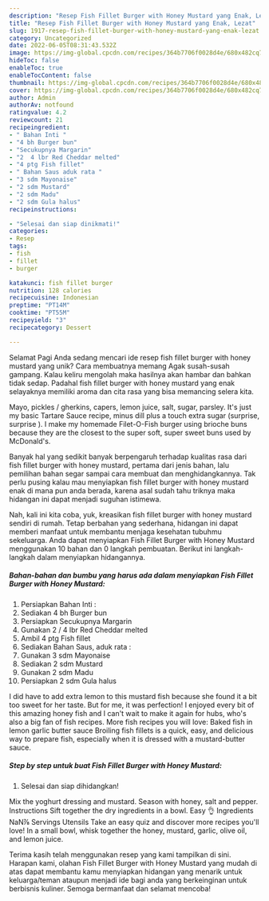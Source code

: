 ```yaml
---
description: "Resep Fish Fillet Burger with Honey Mustard yang Enak, Lezat"
title: "Resep Fish Fillet Burger with Honey Mustard yang Enak, Lezat"
slug: 1917-resep-fish-fillet-burger-with-honey-mustard-yang-enak-lezat
category: Uncategorized
date: 2022-06-05T08:31:43.532Z
image: https://img-global.cpcdn.com/recipes/364b7706f0028d4e/680x482cq70/fish-fillet-burger-with-honey-mustard-foto-resep-utama.jpg
hideToc: false
enableToc: true
enableTocContent: false
thumbnail: https://img-global.cpcdn.com/recipes/364b7706f0028d4e/680x482cq70/fish-fillet-burger-with-honey-mustard-foto-resep-utama.jpg
cover: https://img-global.cpcdn.com/recipes/364b7706f0028d4e/680x482cq70/fish-fillet-burger-with-honey-mustard-foto-resep-utama.jpg
author: Admin
authorAv: notfound
ratingvalue: 4.2
reviewcount: 21
recipeingredient:
- " Bahan Inti "
- "4 bh Burger bun"
- "Secukupnya Margarin"
- "2  4 lbr Red Cheddar melted"
- "4 ptg Fish fillet"
- " Bahan Saus aduk rata "
- "3 sdm Mayonaise"
- "2 sdm Mustard"
- "2 sdm Madu"
- "2 sdm Gula halus"
recipeinstructions:

- "Selesai dan siap dinikmati!"
categories:
- Resep
tags:
- fish
- fillet
- burger

katakunci: fish fillet burger 
nutrition: 128 calories
recipecuisine: Indonesian
preptime: "PT14M"
cooktime: "PT55M"
recipeyield: "3"
recipecategory: Dessert

---
```



Selamat Pagi Anda sedang mencari ide resep fish fillet burger with honey mustard yang unik? Cara membuatnya memang Agak susah-susah gampang. Kalau keliru mengolah maka hasilnya akan hambar dan bahkan tidak sedap. Padahal fish fillet burger with honey mustard yang enak selayaknya memiliki aroma dan cita rasa yang bisa memancing selera kita.


Mayo, pickles / gherkins, capers, lemon juice, salt, sugar, parsley. It&#39;s just my basic Tartare Sauce recipe, minus dill plus a touch extra sugar (surprise, surprise ). I make my homemade Filet-O-Fish burger using brioche buns because they are the closest to the super soft, super sweet buns used by McDonald&#39;s.

Banyak hal yang sedikit banyak berpengaruh terhadap kualitas rasa dari fish fillet burger with honey mustard, pertama dari jenis bahan, lalu pemilihan bahan segar sampai cara membuat dan menghidangkannya. Tak perlu pusing kalau mau menyiapkan fish fillet burger with honey mustard enak di mana pun anda berada, karena asal sudah tahu triknya maka hidangan ini dapat menjadi suguhan istimewa.


Nah, kali ini kita coba, yuk, kreasikan fish fillet burger with honey mustard sendiri di rumah. Tetap berbahan yang sederhana, hidangan ini dapat memberi manfaat untuk membantu menjaga kesehatan tubuhmu sekeluarga. Anda dapat menyiapkan Fish Fillet Burger with Honey Mustard menggunakan 10 bahan dan 0 langkah pembuatan. Berikut ini langkah-langkah dalam menyiapkan hidangannya.

<!--inarticleads1-->

##### Bahan-bahan dan bumbu yang harus ada dalam menyiapkan Fish Fillet Burger with Honey Mustard:

1. Persiapkan  Bahan Inti :
1. Sediakan 4 bh Burger bun
1. Persiapkan Secukupnya Margarin
1. Gunakan 2 / 4 lbr Red Cheddar melted
1. Ambil 4 ptg Fish fillet
1. Sediakan  Bahan Saus, aduk rata :
1. Gunakan 3 sdm Mayonaise
1. Sediakan 2 sdm Mustard
1. Gunakan 2 sdm Madu
1. Persiapkan 2 sdm Gula halus


I did have to add extra lemon to this mustard fish because she found it a bit too sweet for her taste. But for me, it was perfection! I enjoyed every bit of this amazing honey fish and I can&#39;t wait to make it again for hubs, who&#39;s also a big fan of fish recipes. More fish recipes you will love: Baked fish in lemon garlic butter sauce Broiling fish fillets is a quick, easy, and delicious way to prepare fish, especially when it is dressed with a mustard-butter sauce. 

<!--inarticleads2-->

##### Step by step untuk buat Fish Fillet Burger with Honey Mustard:


1. Selesai dan siap dihidangkan!

Mix the yoghurt dressing and mustard. Season with honey, salt and pepper. Instructions Sift together the dry ingredients in a bowl. Easy 👌 Ingredients NaN⅞ Servings Utensils Take an easy quiz and discover more recipes you&#39;ll love! In a small bowl, whisk together the honey, mustard, garlic, olive oil, and lemon juice. 

Terima kasih telah menggunakan resep yang kami tampilkan di sini. Harapan kami, olahan Fish Fillet Burger with Honey Mustard yang mudah di atas dapat membantu kamu menyiapkan hidangan yang menarik untuk keluarga/teman ataupun menjadi ide bagi anda yang berkeinginan untuk berbisnis kuliner. Semoga bermanfaat dan selamat mencoba!
